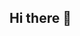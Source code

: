 ## Hi there 👋

<!--
[![wakatime](https://wakatime.com/badge/user/55e8def1-416e-4f8e-832c-da699b482158.svg)](https://wakatime.com/@55e8def1-416e-4f8e-832c-da699b482158)
-->
